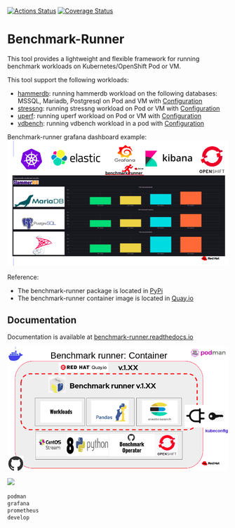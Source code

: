 
[![Actions Status](https://github.com/redhat-performance/benchmark-runner/workflows/CI/badge.svg)](https://github.com/redhat-performance/benchmark-runner/actions)
[![Coverage Status](https://coveralls.io/repos/github/redhat-performance/benchmark-runner/badge.svg?branch=main)](https://coveralls.io/github/redhat-performance/benchmark-runner?branch=main)

# Benchmark-Runner

This tool provides a lightweight and flexible framework for running benchmark workloads
on Kubernetes/OpenShift Pod or VM.

This tool support the following workloads:

* [hammerdb](https://hammerdb.com/): running hammerdb workload on the following databases: MSSQL, Mariadb, Postgresql on Pod and VM with [Configuration](benchmark_runner/templates/hammerdb)
* [stressng](https://wiki.ubuntu.com/Kernel/Reference/stress-ng): running stressng workload on Pod or VM with [Configuration](benchmark_runner/templates/stressng)
* [uperf](http://uperf.org/): running uperf workload on Pod or VM with [Configuration](benchmark_runner/templates/uperf)
* [vdbench](https://wiki.lustre.org/VDBench/): running vdbench workload in a pod with [Configuration](benchmark_runner/templates/vdbench)

Benchmark-runner grafana dashboard example:
![](../../media/grafana.png)

Reference:
* The benchmark-runner package is located in [PyPi](https://pypi.org/project/benchmark-runner)
* The benchmark-runner container image is located in [Quay.io](https://quay.io/repository/ebattat/benchmark-runner)

## Documentation
Documentation is available at [benchmark-runner.readthedocs.io](https://benchmark-runner.readthedocs.io/en/latest/)

![](../../media/docker2.png)

![](../../media/demo.gif)

<!-- Table of contents -->
```{toctree}
podman
grafana
prometheus
develop
```

